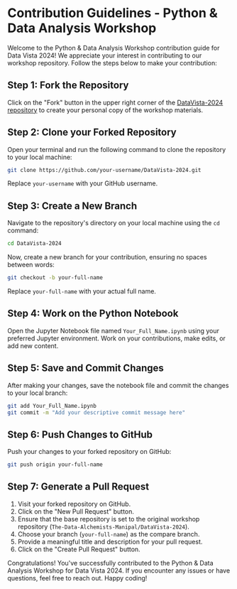# Contribution Guidelines - Python & Data Analysis Workshop

Welcome to the Python & Data Analysis Workshop contribution guide for Data Vista 2024! We appreciate your interest in contributing to our workshop repository. Follow the steps below to make your contribution:

## Step 1: Fork the Repository

Click on the "Fork" button in the upper right corner of the [DataVista-2024 repository](https://github.com/The-Data-Alchemists-Manipal/DataVista-2024) to create your personal copy of the workshop materials.

## Step 2: Clone your Forked Repository

Open your terminal and run the following command to clone the repository to your local machine:

```bash
git clone https://github.com/your-username/DataVista-2024.git
```

Replace `your-username` with your GitHub username.

## Step 3: Create a New Branch

Navigate to the repository's directory on your local machine using the `cd` command:

```bash
cd DataVista-2024
```

Now, create a new branch for your contribution, ensuring no spaces between words:

```bash
git checkout -b your-full-name
```

Replace `your-full-name` with your actual full name.

## Step 4: Work on the Python Notebook

Open the Jupyter Notebook file named `Your_Full_Name.ipynb` using your preferred Jupyter environment. Work on your contributions, make edits, or add new content.

## Step 5: Save and Commit Changes

After making your changes, save the notebook file and commit the changes to your local branch:

```bash
git add Your_Full_Name.ipynb
git commit -m "Add your descriptive commit message here"
```

## Step 6: Push Changes to GitHub

Push your changes to your forked repository on GitHub:

```bash
git push origin your-full-name
```

## Step 7: Generate a Pull Request

1. Visit your forked repository on GitHub.
2. Click on the "New Pull Request" button.
3. Ensure that the base repository is set to the original workshop repository (`The-Data-Alchemists-Manipal/DataVista-2024`).
4. Choose your branch (`your-full-name`) as the compare branch.
5. Provide a meaningful title and description for your pull request.
6. Click on the "Create Pull Request" button.

Congratulations! You've successfully contributed to the Python & Data Analysis Workshop for Data Vista 2024. If you encounter any issues or have questions, feel free to reach out. Happy coding!